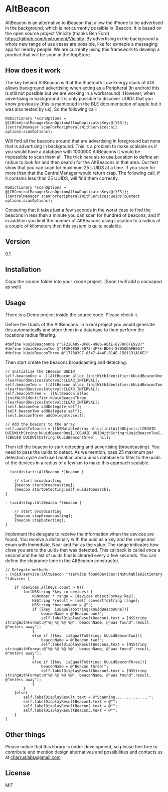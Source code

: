 AltBeacon
=========

AltBeacon is an alternative to iBeacon that allow the iPhone to be advertised in the background, which is not currently possible in iBeacon. It is based on the open source project Vinicity (thanks Ben Ford) https://github.com/Instrument/Vicinity. By advertising in the background a whole new range of use cases are possible, like for exmaple a messaging app for nearby people. We are currenlty using this framework to develop a product that will be soon in the AppStore. 


How does it work
----------------

The key behind AltBeacon is that the Bluetooth Low Energy stack of iOS allows background advertising when acting as a Peripheral (In android this is still not possible but we are working in a workaround). However, when advertising in background it is only possible to discover UUIDs that you know previously (this is mentioned in the BLE documentation of apple but it was also tested by us). So the following call:

    NSDictionary *scanOptions = @{CBCentralManagerScanOptionAllowDuplicatesKey:@(YES)};
    [centralManager scanForPeripheralsWithServices:nil options:scanOptions];

Will find all the beacons around that are advertising in foreground but none that is advertising in background. 
This is a problem to make scalable as if you would have a database with 1000000 AltBeacons it would be impossible to scan them all. The trick here sis to use Location to define an radius to look for and then search for the AltBeacons in that area. Our test show that you can scan for maximum 25 UUIDS at a time. If you scan for more than that the CentralManager would return crap. The following call, if it contains less than 25 UUIDS, will find them correctly.

    NSDictionary *scanOptions = @{CBCentralManagerScanOptionAllowDuplicatesKey:@(YES)};
    [centralManager scanForPeripheralsWithServices:uuidsToDetect options:scanOptions];

Consering that it takes just a few seconds in the worst case to find the beacons in less than a minute you can scan for hundred of beacons, and if in addition you limit the number of AltBeacons using Location to a radius of a couple of kilometers then this system is quite scalable. 

Version
----

0.1

Installation
----

Copy the source folder into your xcode project. (Soon I will add a cocoapod as well)

Usage
----

There is a Demo project inside the source code. Please check it.

Define the Uuids of the AltBeacons. In a real project you would generate this automatically and store them in a database to then perform the locations radius filtering. 

    #define kUuidBeaconOne @"5F22CA05-8F6C-49B6-AEAE-B278FDFE9287"
    #define kUuidBeaconTwo @"9F3E9E58-5073-4F78-BD04-87050DAFB604"
    #define kUuidBeaconThree @"177383C7-8347-444F-B14E-1581131A16E2"


Then start create the beacons broadcasting and detecting. 

    // Initialize the IBeacon UUDI@
    self.beaconOne =  [[AltBeacon alloc ]initWithIdentifier:kUuidBeaconOne clearFoundDevicesInterval:CLEAR_INTERVAL];
    self.beaconTwo =  [[AltBeacon alloc ]initWithIdentifier:kUuidBeaconTwo clearFoundDevicesInterval:CLEAR_INTERVAL];
    self.beaconThree =  [[AltBeacon alloc ]initWithIdentifier:kUuidBeaconThree clearFoundDevicesInterval:CLEAR_INTERVAL];
    [self.beaconOne addDelegate:self];
    [self.beaconTwo addDelegate:self];
    [self.beaconThree addDelegate:self];
    
    // Add the beacons to the array
    self.uuidsToSearch = [[NSMutableArray alloc]initWithObjects:[CBUUID UUIDWithString:kUuidBeaconOne],[CBUUID UUIDWithString:kUuidBeaconTwo],[CBUUID UUIDWithString:kUuidBeaconThree], nil];

Then tell the beacon to start detecting and advertising (broadcasting). You need to pass the uuids to detect. As we mention, pass 25 maximum per detection cycle and use Location and a uuids database to filter to the uuids of the devices in a radius of a few km to make this approach scalable. 

    - (void)start:(AltBeacon *)beacon {

        // start broadcasting
        [beacon startBroadcasting];
        [beacon startDetecting:self.uuidsToSearch];
    }

    - (void)stop:(AltBeacon *)beacon {
        
        // start broadcasting
        [beacon stopBroadcasting];
        [beacon stopDetecting];
    }

    
Implement the delegate to receive the information when the devices are found. You receive a dictionary with the uuid as a key and the range and enum with Immediate, Near and Far as the value. The range indicates how close you are to the uuids that was detected. This callback is called once a second and the list of uuids find is cleared every a few seconds. You can define the clearance time in the AltBeacon constructor. 

    // Delegate methods
    - (void)service:(AltBeacon *)service foundDevices:(NSMutableDictionary *)devices {
        
        if (devices.allKeys.count > 0){
            for(NSString *key in devices) {
                NSNumber * range = [devices objectForKey:key];
                NSString *result = [self convertToString:range];
                NSString *beaconName = @"";
                if ([key  isEqualToString:kUuidBeaconOne]){
                    beaconName = @"Beacon one!";
                    self.labelDisplayResultBeacon1.text = [NSString stringWithFormat:@"%@ %@ %@ %@", beaconName, @"was found",result, @"meters away"];
                }
                else if ([key  isEqualToString: kUuidBeaconTwo]){
                    beaconName = @"Beacon two!";
                    self.labelDisplayResultBeacon2.text = [NSString stringWithFormat:@"%@ %@ %@ %@", beaconName, @"was found",result, @"meters away"];
                }
                else if ([key  isEqualToString: kUuidBeaconThree]){
                    beaconName = @"Beacon three!";
                    self.labelDisplayResultBeacon3.text = [NSString stringWithFormat:@"%@ %@ %@ %@", beaconName, @"was found",result, @"meters away"];
                }
            }
        }else{
            self.labelDisplayResult.text = @"Scanning...............";
            self.labelDisplayResultBeacon1.text = @"";
            self.labelDisplayResultBeacon2.text = @"";
            self.labelDisplayResultBeacon3.text = @"";
        }
    }

Other things
----
Please notice that this library is under development, so please feel free to contribute and mention design alternatives and possibilities and contacts us at charrualabs@gmail.com

License
----

MIT

    